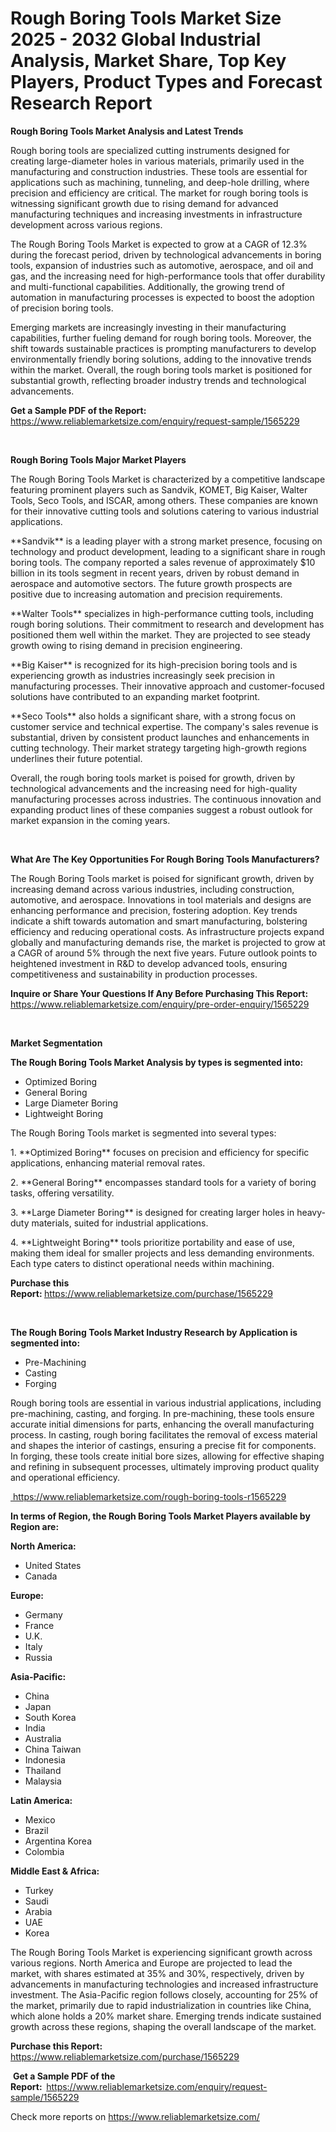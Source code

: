 <p><h1>Rough Boring Tools Market Size 2025 - 2032 Global Industrial Analysis, Market Share, Top Key Players, Product Types and Forecast Research Report</h1></p><p><strong>Rough Boring Tools Market Analysis and Latest Trends</strong></p>
<p><p>Rough boring tools are specialized cutting instruments designed for creating large-diameter holes in various materials, primarily used in the manufacturing and construction industries. These tools are essential for applications such as machining, tunneling, and deep-hole drilling, where precision and efficiency are critical. The market for rough boring tools is witnessing significant growth due to rising demand for advanced manufacturing techniques and increasing investments in infrastructure development across various regions.</p><p>The Rough Boring Tools Market is expected to grow at a CAGR of 12.3% during the forecast period, driven by technological advancements in boring tools, expansion of industries such as automotive, aerospace, and oil and gas, and the increasing need for high-performance tools that offer durability and multi-functional capabilities. Additionally, the growing trend of automation in manufacturing processes is expected to boost the adoption of precision boring tools.</p><p>Emerging markets are increasingly investing in their manufacturing capabilities, further fueling demand for rough boring tools. Moreover, the shift towards sustainable practices is prompting manufacturers to develop environmentally friendly boring solutions, adding to the innovative trends within the market. Overall, the rough boring tools market is positioned for substantial growth, reflecting broader industry trends and technological advancements.</p></p>
<p><strong>Get a Sample PDF of the Report:&nbsp;</strong> <a href="https://www.reliablemarketsize.com/enquiry/request-sample/1565229?utm_campaign=2316&utm_medium=2&utm_source=Github&utm_content=ia&utm_term=16022025&utm_id=rough-boring-tools">https://www.reliablemarketsize.com/enquiry/request-sample/1565229</a></p>
<p>&nbsp;</p>
<p><strong>Rough Boring Tools Major Market Players</strong></p>
<p><p>The Rough Boring Tools Market is characterized by a competitive landscape featuring prominent players such as Sandvik, KOMET, Big Kaiser, Walter Tools, Seco Tools, and ISCAR, among others. These companies are known for their innovative cutting tools and solutions catering to various industrial applications.</p><p>**Sandvik** is a leading player with a strong market presence, focusing on technology and product development, leading to a significant share in rough boring tools. The company reported a sales revenue of approximately $10 billion in its tools segment in recent years, driven by robust demand in aerospace and automotive sectors. The future growth prospects are positive due to increasing automation and precision requirements.</p><p>**Walter Tools** specializes in high-performance cutting tools, including rough boring solutions. Their commitment to research and development has positioned them well within the market. They are projected to see steady growth owing to rising demand in precision engineering.</p><p>**Big Kaiser** is recognized for its high-precision boring tools and is experiencing growth as industries increasingly seek precision in manufacturing processes. Their innovative approach and customer-focused solutions have contributed to an expanding market footprint.</p><p>**Seco Tools** also holds a significant share, with a strong focus on customer service and technical expertise. The company's sales revenue is substantial, driven by consistent product launches and enhancements in cutting technology. Their market strategy targeting high-growth regions underlines their future potential.</p><p>Overall, the rough boring tools market is poised for growth, driven by technological advancements and the increasing need for high-quality manufacturing processes across industries. The continuous innovation and expanding product lines of these companies suggest a robust outlook for market expansion in the coming years.</p></p>
<p>&nbsp;</p>
<p><strong>What Are The Key Opportunities For Rough Boring Tools Manufacturers?</strong></p>
<p><p>The Rough Boring Tools market is poised for significant growth, driven by increasing demand across various industries, including construction, automotive, and aerospace. Innovations in tool materials and designs are enhancing performance and precision, fostering adoption. Key trends indicate a shift towards automation and smart manufacturing, bolstering efficiency and reducing operational costs. As infrastructure projects expand globally and manufacturing demands rise, the market is projected to grow at a CAGR of around 5% through the next five years. Future outlook points to heightened investment in R&D to develop advanced tools, ensuring competitiveness and sustainability in production processes.</p></p>
<p><strong>Inquire or Share Your Questions If Any Before Purchasing This Report:</strong> <a href="https://www.reliablemarketsize.com/enquiry/pre-order-enquiry/1565229?utm_campaign=2316&utm_medium=2&utm_source=Github&utm_content=ia&utm_term=16022025&utm_id=rough-boring-tools">https://www.reliablemarketsize.com/enquiry/pre-order-enquiry/1565229</a></p>
<p>&nbsp;</p>
<p><strong>Market Segmentation</strong></p>
<p><strong>The Rough Boring Tools Market Analysis by types is segmented into:</strong></p>
<p><ul><li>Optimized Boring</li><li>General Boring</li><li>Large Diameter Boring</li><li>Lightweight Boring</li></ul></p>
<p><p>The Rough Boring Tools market is segmented into several types: </p><p>1. **Optimized Boring** focuses on precision and efficiency for specific applications, enhancing material removal rates.</p><p>2. **General Boring** encompasses standard tools for a variety of boring tasks, offering versatility.</p><p>3. **Large Diameter Boring** is designed for creating larger holes in heavy-duty materials, suited for industrial applications.</p><p>4. **Lightweight Boring** tools prioritize portability and ease of use, making them ideal for smaller projects and less demanding environments. Each type caters to distinct operational needs within machining.</p></p>
<p><strong>Purchase this Report:&nbsp;</strong><a href="https://www.reliablemarketsize.com/purchase/1565229?utm_campaign=2316&utm_medium=2&utm_source=Github&utm_content=ia&utm_term=16022025&utm_id=rough-boring-tools">https://www.reliablemarketsize.com/purchase/1565229</a></p>
<p>&nbsp;</p>
<p><strong>The Rough Boring Tools Market Industry Research by Application is segmented into:</strong></p>
<p><ul><li>Pre-Machining</li><li>Casting</li><li>Forging</li></ul></p>
<p><p>Rough boring tools are essential in various industrial applications, including pre-machining, casting, and forging. In pre-machining, these tools ensure accurate initial dimensions for parts, enhancing the overall manufacturing process. In casting, rough boring facilitates the removal of excess material and shapes the interior of castings, ensuring a precise fit for components. In forging, these tools create initial bore sizes, allowing for effective shaping and refining in subsequent processes, ultimately improving product quality and operational efficiency.</p></p>
<p><a href="https://www.reliablemarketsize.com/rough-boring-tools-r1565229?utm_campaign=2316&utm_medium=2&utm_source=Github&utm_content=ia&utm_term=16022025&utm_id=rough-boring-tools">&nbsp;https://www.reliablemarketsize.com/rough-boring-tools-r1565229</a></p>
<p><strong>In terms of Region, the Rough Boring Tools Market Players available by Region are:</strong></p>
<p>
    <p> <strong> North America: </strong>
        <ul>
            <li>United States</li>
            <li>Canada</li>
        </ul>
        </p> 
    <p> <strong> Europe: </strong>
        <ul>
            <li>Germany</li>
            <li>France</li>
            <li>U.K.</li>
            <li>Italy</li>
            <li>Russia</li>
        </ul>
        </p> 
    <p> <strong> Asia-Pacific: </strong>
        <ul>
            <li>China</li>
            <li>Japan</li>
            <li>South Korea</li>
            <li>India</li>
            <li>Australia</li>
            <li>China Taiwan</li>
            <li>Indonesia</li>
            <li>Thailand</li>
            <li>Malaysia</li>
        </ul>
        </p> 
    <p> <strong> Latin America: </strong>
        <ul>
            <li>Mexico</li>
            <li>Brazil</li>
            <li>Argentina Korea</li>
            <li>Colombia</li>
        </ul>
        </p> 
    <p> <strong> Middle East & Africa: </strong>
        <ul>
            <li>Turkey</li>
            <li>Saudi</li>
            <li>Arabia</li>
            <li>UAE</li>
            <li>Korea</li>
        </ul>
    </p>
    </p>
<p><p>The Rough Boring Tools Market is experiencing significant growth across various regions. North America and Europe are projected to lead the market, with shares estimated at 35% and 30%, respectively, driven by advancements in manufacturing technologies and increased infrastructure investment. The Asia-Pacific region follows closely, accounting for 25% of the market, primarily due to rapid industrialization in countries like China, which alone holds a 20% market share. Emerging trends indicate sustained growth across these regions, shaping the overall landscape of the market.</p></p>
<p><strong>Purchase this Report: </strong><a href="https://www.reliablemarketsize.com/purchase/1565229?utm_campaign=2316&utm_medium=2&utm_source=Github&utm_content=ia&utm_term=16022025&utm_id=rough-boring-tools">https://www.reliablemarketsize.com/purchase/1565229</a></p>
<p>&nbsp;<strong>Get a Sample PDF of the Report:&nbsp;&nbsp;</strong><a href="https://www.reliablemarketsize.com/enquiry/request-sample/1565229?utm_campaign=2316&utm_medium=2&utm_source=Github&utm_content=ia&utm_term=16022025&utm_id=rough-boring-tools">https://www.reliablemarketsize.com/enquiry/request-sample/1565229</a></p>
<p><strong></strong></p>
<p>Check more reports on <a href="https://www.reliablemarketsize.com/?utm_campaign=2316&utm_medium=2&utm_source=Github&utm_content=ia&utm_term=16022025&utm_id=rough-boring-tools">https://www.reliablemarketsize.com/</a></p>